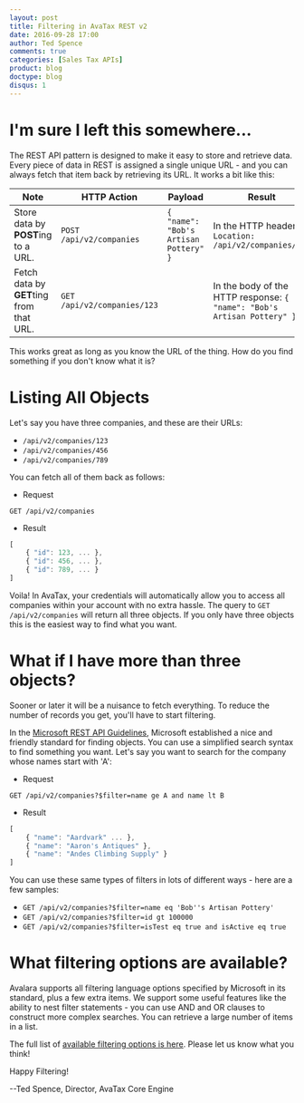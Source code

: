 ```yaml
---
layout: post
title: Filtering in AvaTax REST v2
date: 2016-09-28 17:00
author: Ted Spence
comments: true
categories: [Sales Tax APIs]
product: blog
doctype: blog
disqus: 1
---
```


# I'm sure I left this somewhere...

The REST API pattern is designed to make it easy to store and retrieve data.  Every piece of data in REST is assigned a single unique URL - and you can always fetch that item back by retrieving its URL.  It works a bit like this:

| Note | HTTP Action | Payload | Result |
|---|---|---|---|
|Store data by **POST**ing to a URL.|`POST /api/v2/companies`|`{ "name": "Bob's Artisan Pottery" }`|In the HTTP headers: `Location: /api/v2/companies/123`|
|Fetch data by **GET**ting from that URL.|`GET /api/v2/companies/123`| | In the body of the HTTP response: `{ "name": "Bob's Artisan Pottery" }`|

This works great as long as you know the URL of the thing.  How do you find something if you don't know what it is?

# Listing All Objects

Let's say you have three companies, and these are their URLs:
* `/api/v2/companies/123`
* `/api/v2/companies/456`
* `/api/v2/companies/789`

You can fetch all of them back as follows:
* Request
```
GET /api/v2/companies
```
* Result
```javascript
[ 
    { "id": 123, ... }, 
    { "id": 456, ... }, 
    { "id": 789, ... }
]
```

Voila! In AvaTax, your credentials will automatically allow you to access all companies within your account with no extra hassle.  The query to ```GET /api/v2/companies``` will return all three objects.  If you only have three objects this is the easiest way to find what you want.

# What if I have more than three objects?

Sooner or later it will be a nuisance to fetch everything.  To reduce the number of records you get, you'll have to start filtering.

In the <a href="https://github.com/Microsoft/api-guidelines/blob/master/Guidelines.md#97-filtering">Microsoft REST API Guidelines</a>, Microsoft established a nice and friendly standard for finding objects.  You can use a simplified search syntax to find something you want.  Let's say you want to search for the company whose names start with 'A':

* Request
```
GET /api/v2/companies?$filter=name ge A and name lt B
```
* Result
```javascript
[ 
    { "name": "Aardvark" ... }, 
    { "name": "Aaron's Antiques" }, 
    { "name": "Andes Climbing Supply" }
]
```

You can use these same types of filters in lots of different ways - here are a few samples:

* `GET /api/v2/companies?$filter=name eq 'Bob''s Artisan Pottery'`
* `GET /api/v2/companies?$filter=id gt 100000`
* `GET /api/v2/companies?$filter=isTest eq true and isActive eq true`

# What filtering options are available?

Avalara supports all filtering language options specified by Microsoft in its standard, plus a few extra items.  We support some useful features like the ability to nest filter statements - you can use AND and OR clauses to construct more complex searches.  You can retrieve a large number of items in a list.

The full list of <a href="/avatax/filtering-in-rest">available filtering options is here</a>.  Please let us know what you think!

Happy Filtering!

--Ted Spence, Director, AvaTax Core Engine
